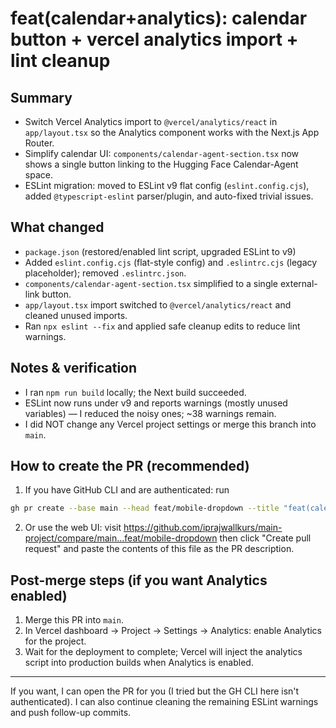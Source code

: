 <!--
PR draft: feat/mobile-dropdown -> main
This file is a ready-made PR description you can paste into GitHub when creating the PR or use with `gh pr create --fill`.
-->

# feat(calendar+analytics): calendar button + vercel analytics import + lint cleanup

## Summary
- Switch Vercel Analytics import to `@vercel/analytics/react` in `app/layout.tsx` so the Analytics component works with the Next.js App Router.
- Simplify calendar UI: `components/calendar-agent-section.tsx` now shows a single button linking to the Hugging Face Calendar-Agent space.
- ESLint migration: moved to ESLint v9 flat config (`eslint.config.cjs`), added `@typescript-eslint` parser/plugin, and auto-fixed trivial issues.

## What changed
- `package.json` (restored/enabled lint script, upgraded ESLint to v9)
- Added `eslint.config.cjs` (flat-style config) and `.eslintrc.cjs` (legacy placeholder); removed `.eslintrc.json`.
- `components/calendar-agent-section.tsx` simplified to a single external-link button.
- `app/layout.tsx` import switched to `@vercel/analytics/react` and cleaned unused imports.
- Ran `npx eslint --fix` and applied safe cleanup edits to reduce lint warnings.

## Notes & verification
- I ran `npm run build` locally; the Next build succeeded.
- ESLint now runs under v9 and reports warnings (mostly unused variables) — I reduced the noisy ones; ~38 warnings remain.
- I did NOT change any Vercel project settings or merge this branch into `main`.

## How to create the PR (recommended)
1. If you have GitHub CLI and are authenticated: run
```bash
gh pr create --base main --head feat/mobile-dropdown --title "feat(calendar+analytics): calendar button + vercel analytics import + lint cleanup" --body-file .github/PR_FEAT_MOBILE_DROPDOWN.md
```

2. Or use the web UI: visit
   https://github.com/iprajwallkurs/main-project/compare/main...feat/mobile-dropdown
   then click "Create pull request" and paste the contents of this file as the PR description.

## Post-merge steps (if you want Analytics enabled)
1. Merge this PR into `main`.
2. In Vercel dashboard -> Project -> Settings -> Analytics: enable Analytics for the project.
3. Wait for the deployment to complete; Vercel will inject the analytics script into production builds when Analytics is enabled.

---
If you want, I can open the PR for you (I tried but the GH CLI here isn't authenticated). I can also continue cleaning the remaining ESLint warnings and push follow-up commits.
